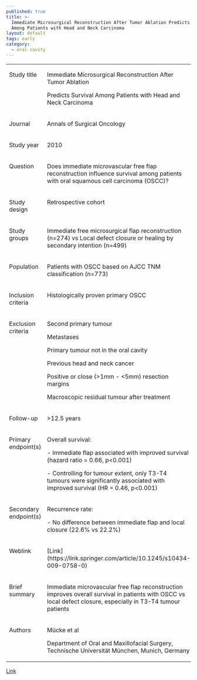 ```yaml
---
published: true
title: >-
  Immediate Microsurgical Reconstruction After Tumor Ablation Predicts Survival
  Among Patients with Head and Neck Carcinoma
layout: default
tags: early
category:
  - oral cavity
---
```


<table class="table">
    <tbody>
        <tr>
            <td width="175" valign="top">
                <p>
                    Study title
                </p>
            </td>
            <td width="393" valign="top">
                <p>
                    Immediate Microsurgical Reconstruction After Tumor Ablation
                </p>
                <p>
                    Predicts Survival Among Patients with Head and Neck
                    Carcinoma
                </p>
            </td>
        </tr>
        <tr>
            <td width="175" valign="top">
                <p>
                    Journal
                </p>
            </td>
            <td width="393" valign="top">
                <p>
                    Annals of Surgical Oncology
                </p>
            </td>
        </tr>
        <tr>
            <td width="175" valign="top">
                <p>
                    Study year
                </p>
            </td>
            <td width="393" valign="top">
                <p>
                    2010
                </p>
            </td>
        </tr>
        <tr>
            <td width="175" valign="top">
                <p>
                    Question
                </p>
            </td>
            <td width="393" valign="top">
                <p>
                    Does immediate microvascular free flap reconstruction
                    influence survival among patients with oral squamous cell
                    carcinoma (OSCC)?
                </p>
            </td>
        </tr>
        <tr>
            <td width="175" valign="top">
                <p>
                    Study design
                </p>
            </td>
            <td width="393" valign="top">
                <p>
                    Retrospective cohort
                </p>
            </td>
        </tr>
        <tr>
            <td width="175" valign="top">
                <p>
                    Study groups
                </p>
            </td>
            <td width="393" valign="top">
                <p>
                    Immediate free microsurgical flap reconstruction (n=274) vs
                    Local defect closure or healing by secondary intention
                    (n=499)
                </p>
            </td>
        </tr>
        <tr>
            <td width="175" valign="top">
                <p>
                    Population
                </p>
            </td>
            <td width="393" valign="top">
                <p>
                    Patients with OSCC based on AJCC TNM classification (n=773)
                </p>
            </td>
        </tr>
        <tr>
            <td width="175" valign="top">
                <p>
                    Inclusion criteria
                </p>
            </td>
            <td width="393" valign="top">
                <p>
                    Histologically proven primary OSCC
                </p>
            </td>
        </tr>
        <tr>
            <td width="175" valign="top">
                <p>
                    Exclusion criteria
                </p>
            </td>
            <td width="393" valign="top">
                <p>
                    Second primary tumour
                </p>
                <p>
                    Metastases
                </p>
                <p>
                    Primary tumour not in the oral cavity
                </p>
                <p>
                    Previous head and neck cancer
                </p>
                <p>
                    Positive or close (&gt;1mm - &lt;5mm) resection margins
                </p>
                <p>
                    Macroscopic residual tumour after treatment
                </p>
            </td>
        </tr>
        <tr>
            <td width="175" valign="top">
                <p>
                    Follow-up
                </p>
            </td>
            <td width="393" valign="top">
                <p>
                    &gt;12.5 years
                </p>
            </td>
        </tr>
        <tr>
            <td width="175" valign="top">
                <p>
                    Primary endpoint(s)
                </p>
            </td>
            <td width="393" valign="top">
                <p>
                    Overall survival:
                </p>
                <p>
                    - Immediate flap associated with improved survival (hazard
                    ratio = 0.66, p&lt;0.001)
                </p>
                <p>
                    - Controlling for tumour extent, only T3-T4 tumours were
                    significantly associated with improved survival (HR = 0.46,
                    p&lt;0.001)
                </p>
            </td>
        </tr>
        <tr>
            <td width="175" valign="top">
                <p>
                    Secondary endpoint(s)
                </p>
            </td>
            <td width="393" valign="top">
                <p>
                    Recurrence rate:
                </p>
                <p>
                    - No difference between immediate flap and local closure
                    (22.6% vs 22.2%)
                </p>
            </td>
        </tr>
        <tr>
            <td width="175" valign="top">
                <p>
                    Weblink
                </p>
            </td>
            <td width="393" valign="top">
                <p>
                    [Link](https://link.springer.com/article/10.1245/s10434-009-0758-0)
                </p>
            </td>
        </tr>
        <tr>
            <td width="175" valign="top">
                <p>
                    Brief summary
                </p>
            </td>
            <td width="393" valign="top">
                <p>
                    Immediate microvascular free flap reconstruction improves
                    overall survival in patients with OSCC vs local defect
                    closure, especially in T3-T4 tumour patients
                </p>
            </td>
        </tr>
        <tr>
            <td width="175" valign="top">
                <p>
                    Authors
                </p>
            </td>
            <td width="393" valign="top">
                <p>
                    Mücke et al
                </p>
                <p>
                    Department of Oral and Maxillofacial Surgery, Technische
                    Universität München, Munich, Germany
                </p>
            </td>
        </tr>
    </tbody>
</table>

 [Link](https://link.springer.com/article/10.1245/s10434-009-0758-0)